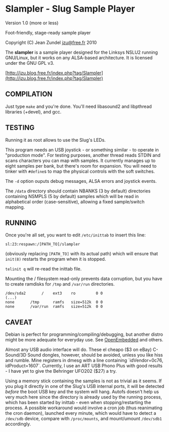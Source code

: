 Slampler - Slug Sample Player
=============================

Version 1.0 (more or less)

Foot-friendly, stage-ready sample player

Copyright (C) Jean Zundel <jzu@free.fr> 2010 

The **slampler** is a sample player designed for the Linksys NSLU2 running
GNU/Linux, but it works on any ALSA-based architecture.  It is licensed under
the GNU GPL v3.

[http://jzu.blog.free.fr/index.php?tag/Slampler](http://jzu.blog.free.fr/index.php?tag/Slampler)

COMPILATION
-----------

Just type `make` and you're done. You'll need libasound2 and libpthread
libraries (+devel), and gcc.


TESTING
-------

Running it as root allows to use the Slug's LEDs.

This program needs an USB joystick - or something similar - to operate
in "production mode". For testing purposes, another thread reads STDIN and
scans characters you can map with samples. It currently manages up to eight
samples per bank, but there's room for expansion. You will need to tinker with
`#define`s to map the physical controls with the soft switches.

The `-d` option ouputs debug messages, ALSA errors and joystick events.

The `/data` directory should contain NBANKS (3 by default) directories 
containing NSMPLS (5 by default) samples which will be read in
alphabetical order (case-sensitive), allowing a fixed sample/switch
mapping.


RUNNING
-------

Once you're all set, you want to edit `/etc/inittab` to insert this line:

`sl:23:respawn:/[PATH_TO]/slampler`

(obviously replacing `[PATH_TO]` with its actual path)
which will ensure that `init(8)` restarts the program when it is stopped.

`telinit q` will re-read the inittab file.

Mounting the / filesystem read-only prevents data corruption, but you have to
create ramdisks for `/tmp` and `/var/run` directories. 

    /dev/sda2       /    ext3    ro         0 0
    (...)
    none       /tmp      ramfs   size=512k  0 0
    none       /var/run  ramfs   size=512k  0 0


CAVEAT
------

Debian is perfect for programming/compiling/debugging, but 
another distro might be more adequate for everyday use.
See [OpenEmbedded](http://wiki.openembedded.net/) and others.

Almost any USB audio interface will do. These el cheapo ($3 on eBay)
C-Sound/3D Sound dongles, however, should be avoided, unless you
like hiss and rumble. Mine registers in dmesg with a line containing
`idVendor=0c76, idProduct=1607`. Currently, I use an ART USB Phono
Plus with good results - I have yet to give the Behringer UFO202 
($27) a try.

Using a memory stick containing the samples is not as trivial as it seems. If
you plug it directly in one of the Slug's USB internal ports, it will be
detected *before* the boot USB key and the system will hang. Autofs doesn't
help us very much here since the directory is already used by the running
process, which has been started by inittab - even when stopping/restarting the
process. A possible workaround would involve a cron job (thus reanimating the
cron daemon), launched every minute, which would have to detect a `/dev/sdb`
device, compare with `/proc/mounts`, and mount/umount `/dev/sdb1` accordingly.


<!-- Convert to HTML using markdown -->
